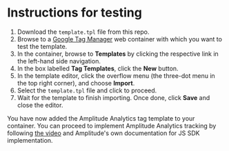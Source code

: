 # Instructions for testing
1. Download the `template.tpl` file from this repo.
2. Browse to a [Google Tag Manager](https://tagmanager.google.com/) web container with which you want to test the template.
3. In the container, browse to **Templates** by clicking the respective link in the left-hand side navigation.
4. In the box labelled **Tag Templates**, click the **New** button.
5. In the template editor, click the overflow menu (the three-dot menu in the top right corner), and choose **Import**.
6. Select the `template.tpl` file and click to proceed.
7. Wait for the template to finish importing. Once done, click **Save** and close the editor.

You have now added the Amplitude Analytics tag template to your container. You can proceed to implement Amplitude Analytics tracking by following [the video](https://drive.google.com/file/d/1Eg_AnF_rFG86SUxxtbj8gb14FZnWvVox/view?usp=sharing) and Amplitude's own documentation for JS SDK implementation.
